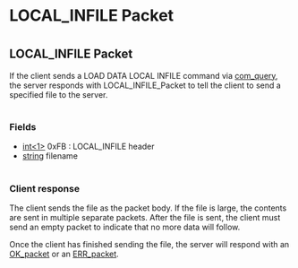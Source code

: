 # LOCAL_INFILE Packet

#

## LOCAL_INFILE Packet

If the client sends a LOAD DATA LOCAL INFILE command via [com_query](../2-text-protocol/com_query.md), the server responds with LOCAL_INFILE_Packet to tell the client to send a specified file to the server.

#

### Fields

* [int<1>](../protocol-data-types.md#fixed-length-integers) 0xFB : LOCAL_INFILE header
* [string<EOF>](../protocol-data-types.md#end-of-file-length-strings) filename

#

### Client response

The client sends the file as the packet body. If the file is large, the contents are sent in multiple separate packets.
After the file is sent, the client must send an empty packet to indicate that no more data will follow.

Once the client has finished sending the file, the server will respond with an [OK_packet](ok_packet.md) or an [ERR_packet](err_packet.md).
